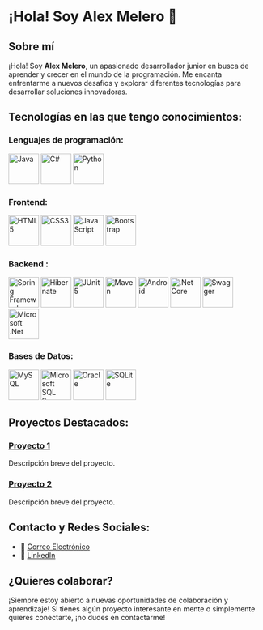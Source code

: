 # ¡Hola! Soy Alex Melero 👋

## Sobre mí
¡Hola! Soy **Alex Melero**, un apasionado desarrollador junior en busca de aprender y crecer en el mundo de la programación. Me encanta enfrentarme a nuevos desafíos y explorar diferentes tecnologías para desarrollar soluciones innovadoras.

## Tecnologías en las que tengo conocimientos:

### Lenguajes de programación:

<p>
<img src="https://cdn.jsdelivr.net/gh/devicons/devicon@latest/icons/java/java-original-wordmark.svg" alt="Java" width="60"/>
<img src="https://cdn.jsdelivr.net/gh/devicons/devicon@latest/icons/csharp/csharp-original.svg" alt="C#" width="60"/>
<img src="https://cdn.jsdelivr.net/gh/devicons/devicon@latest/icons/python/python-original-wordmark.svg" alt="Python" width="60"/>
          
          
          
</p>

### Frontend:
<p>
  <img src="https://cdn.jsdelivr.net/gh/devicons/devicon@latest/icons/html5/html5-original-wordmark.svg" alt="HTML5" width="60"/>
  <img src="https://cdn.jsdelivr.net/gh/devicons/devicon@latest/icons/css3/css3-original-wordmark.svg" alt="CSS3" width="60"/>
  <img src="https://cdn.jsdelivr.net/gh/devicons/devicon@latest/icons/javascript/javascript-original.svg" alt="JavaScript" width="60"/>
  <img src="https://cdn.jsdelivr.net/gh/devicons/devicon@latest/icons/bootstrap/bootstrap-original-wordmark.svg" alt="Bootstrap" width="60"/>
</p>

### Backend :
<p>
<img src="https://cdn.jsdelivr.net/gh/devicons/devicon@latest/icons/spring/spring-original-wordmark.svg" alt="Spring Framework" width="60"/>
<img src="https://cdn.jsdelivr.net/gh/devicons/devicon@latest/icons/hibernate/hibernate-original-wordmark.svg" alt="Hibernate" width="60"/>
<img src="https://cdn.jsdelivr.net/gh/devicons/devicon@latest/icons/maven/maven-original-wordmark.svg" alt="JUnit5" width="60"/>      
<img src="https://cdn.jsdelivr.net/gh/devicons/devicon@latest/icons/junit/junit-plain-wordmark.svg"  alt="Maven" width="60"/>
<img src="https://cdn.jsdelivr.net/gh/devicons/devicon@latest/icons/android/android-original-wordmark.svg" alt="Android" width="60" />
<img src="https://cdn.jsdelivr.net/gh/devicons/devicon@latest/icons/dotnetcore/dotnetcore-original.svg" alt=".Net Core" width="60"/>
<img src="https://cdn.jsdelivr.net/gh/devicons/devicon@latest/icons/swagger/swagger-original-wordmark.svg" alt="Swagger" width="60"/>
<img src="https://cdn.jsdelivr.net/gh/devicons/devicon@latest/icons/dot-net/dot-net-original-wordmark.svg" alt="Microsoft .Net" width="60"/>     
</p>

### Bases de Datos:
<p>
<img src="https://cdn.jsdelivr.net/gh/devicons/devicon@latest/icons/mysql/mysql-original-wordmark.svg" alt="MySQL" width="60"/>
<img src="https://cdn.jsdelivr.net/gh/devicons/devicon@latest/icons/microsoftsqlserver/microsoftsqlserver-original-wordmark.svg" alt="Microsoft SQL Server" width="60"/>
<img src="https://cdn.jsdelivr.net/gh/devicons/devicon@latest/icons/oracle/oracle-original.svg" alt="Oracle" width="60"/>
<img src="https://cdn.jsdelivr.net/gh/devicons/devicon@latest/icons/sqlite/sqlite-original-wordmark.svg" alt="SQLite" width="60" />
          
          
          
          
</p>

## Proyectos Destacados:

### [Proyecto 1](https://proyecto1.com)
Descripción breve del proyecto.

### [Proyecto 2](https://proyecto2.com)
Descripción breve del proyecto.

## Contacto y Redes Sociales:

- 📧 [Correo Electrónico](mailto:alejandroama88@gmail.com)
- 🔗 [LinkedIn](https://www.linkedin.com/in/alejandro-melero-araujo-03669526b/)

## ¿Quieres colaborar?
¡Siempre estoy abierto a nuevas oportunidades de colaboración y aprendizaje! Si tienes algún proyecto interesante en mente o simplemente quieres conectarte, ¡no dudes en contactarme!
